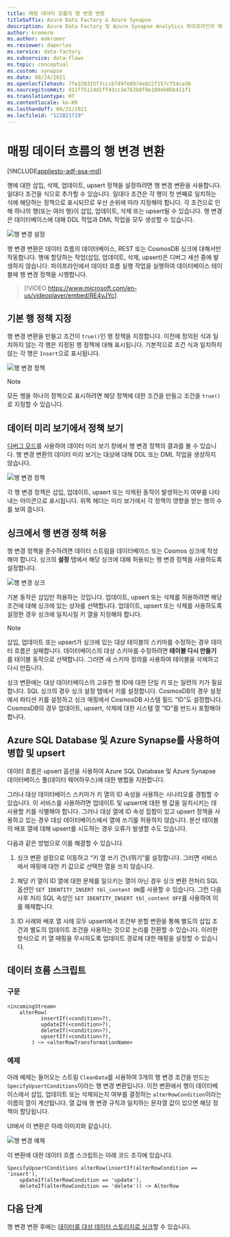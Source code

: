 ```yaml
---
title: 매핑 데이터 흐름의 행 변경 변환
titleSuffix: Azure Data Factory & Azure Synapse
description: Azure Data Factory 및 Azure Synapse Analytics 파이프라인의 매핑 데이터 흐름에서 행 변경 변환을 사용하여 데이터베이스 대상을 업데이트하는 방법입니다.
author: kromerm
ms.author: makromer
ms.reviewer: daperlov
ms.service: data-factory
ms.subservice: data-flows
ms.topic: conceptual
ms.custom: synapse
ms.date: 08/24/2021
ms.openlocfilehash: 7fe220315f7cccb749fe0974e822f157cf54ca36
ms.sourcegitcommit: d11ff5114d1ff43cc3e763b8f8e189eb0bb411f1
ms.translationtype: HT
ms.contentlocale: ko-KR
ms.lasthandoff: 08/25/2021
ms.locfileid: "122821719"
---
```

# <a name="alter-row-transformation-in-mapping-data-flow"></a>매핑 데이터 흐름의 행 변경 변환

[!INCLUDE[appliesto-adf-asa-md](includes/appliesto-adf-asa-md.md)]

행에 대한 삽입, 삭제, 업데이트, upsert 정책을 설정하려면 행 변경 변환을 사용합니다. 일대다 조건을 식으로 추가할 수 있습니다. 일대다 조건은 각 행이 첫 번째로 일치하는 식에 해당하는 정책으로 표시되므로 우선 순위에 따라 지정해야 합니다. 각 조건으로 인해 하나의 행(또는 여러 행)이 삽입, 업데이트, 삭제 또는 upsert될 수 있습니다. 행 변경은 데이터베이스에 대해 DDL 작업과 DML 작업을 모두 생성할 수 있습니다.

![행 변경 설정](media/data-flow/alter-row1.png "행 변경 설정")

행 변경 변환은 데이터 흐름의 데이터베이스, REST 또는 CosmosDB 싱크에 대해서만 작동합니다. 행에 할당하는 작업(삽입, 업데이트, 삭제, upsert)은 디버그 세션 중에 발생하지 않습니다. 파이프라인에서 데이터 흐름 실행 작업을 실행하여 데이터베이스 테이블에 행 변경 정책을 시행합니다.

> [!VIDEO https://www.microsoft.com/en-us/videoplayer/embed/RE4vJYc]

## <a name="specify-a-default-row-policy"></a>기본 행 정책 지정

행 변경 변환을 만들고 조건이 `true()`인 행 정책을 지정합니다. 이전에 정의된 식과 일치하지 않는 각 행은 지정된 행 정책에 대해 표시됩니다. 기본적으로 조건 식과 일치하지 않는 각 행은 `Insert`으로 표시됩니다.

![행 변경 정책](media/data-flow/alter-row4.png "행 변경 정책")

> [!NOTE]
> 모든 행을 하나의 정책으로 표시하려면 해당 정책에 대한 조건을 만들고 조건을 `true()`로 지정할 수 있습니다.

## <a name="view-policies-in-data-preview"></a>데이터 미리 보기에서 정책 보기

[디버그 모드](concepts-data-flow-debug-mode.md)를 사용하여 데이터 미리 보기 창에서 행 변경 정책의 결과를 볼 수 있습니다. 행 변경 변환의 데이터 미리 보기는 대상에 대해 DDL 또는 DML 작업을 생성하지 않습니다.

![행 변경 정책](media/data-flow/alter-row3.png "행 변경 정책")

각 행 변경 정책은 삽입, 업데이트, upsert 또는 삭제된 동작이 발생하는지 여부를 나타내는 아이콘으로 표시됩니다. 위쪽 헤더는 미리 보기에서 각 정책의 영향을 받는 행의 수를 보여 줍니다.

## <a name="allow-alter-row-policies-in-sink"></a>싱크에서 행 변경 정책 허용

행 변경 정책을 준수하려면 데이터 스트림을 데이터베이스 또는 Cosmos 싱크에 작성해야 합니다. 싱크의 **설정** 탭에서 해당 싱크에 대해 허용되는 행 변경 정책을 사용하도록 설정합니다.

![행 변경 싱크](media/data-flow/alter-row2.png "행 변경 싱크")

기본 동작은 삽입만 허용하는 것입니다. 업데이트, upsert 또는 삭제를 허용하려면 해당 조건에 대해 싱크에 있는 상자를 선택합니다. 업데이트, upsert 또는 삭제를 사용하도록 설정한 경우 싱크에 일치시킬 키 열을 지정해야 합니다.

> [!NOTE]
> 삽입, 업데이트 또는 upsert가 싱크에 있는 대상 테이블의 스키마를 수정하는 경우 데이터 흐름은 실패합니다. 데이터베이스의 대상 스키마를 수정하려면 **테이블 다시 만들기** 를 테이블 동작으로 선택합니다. 그러면 새 스키마 정의를 사용하여 테이블을 삭제하고 다시 만듭니다.

싱크 변환에는 대상 데이터베이스의 고유한 행 ID에 대한 단일 키 또는 일련의 키가 필요합니다. SQL 싱크의 경우 싱크 설정 탭에서 키를 설정합니다. CosmosDB의 경우 설정에서 파티션 키를 설정하고 싱크 매핑에서 CosmosDB 시스템 필드 “ID”도 설정합니다. CosmosDB의 경우 업데이트, upsert, 삭제에 대한 시스템 열 “ID”를 반드시 포함해야 합니다.

## <a name="merges-and-upserts-with-azure-sql-database-and-azure-synapse"></a>Azure SQL Database 및 Azure Synapse를 사용하여 병합 및 upsert

데이터 흐름은 upsert 옵션을 사용하여 Azure SQL Database 및 Azure Synapse 데이터베이스 풀(데이터 웨어하우스)에 대한 병합을 지원합니다.

그러나 대상 데이터베이스 스키마가 키 열의 ID 속성을 사용하는 시나리오를 경험할 수 있습니다. 이 서비스를 사용하려면 업데이트 및 upsert에 대한 행 값을 일치시키는 데 사용할 키를 식별해야 합니다. 그러나 대상 열에 ID 속성 집합이 있고 upsert 정책을 사용하고 있는 경우 대상 데이터베이스에서 열에 쓰기를 허용하지 않습니다. 분산 테이블의 배포 열에 대해 upsert를 시도하는 경우 오류가 발생할 수도 있습니다.

다음과 같은 방법으로 이를 해결할 수 있습니다.

1. 싱크 변환 설정으로 이동하고 “키 열 쓰기 건너뛰기”를 설정합니다. 그러면 서비스에서 매핑에 대한 키 값으로 선택한 열을 쓰지 않습니다.

2. 해당 키 열이 ID 열에 대한 문제를 일으키는 열이 아닌 경우 싱크 변환 전처리 SQL 옵션인 ```SET IDENTITY_INSERT tbl_content ON```를 사용할 수 있습니다. 그런 다음 사후 처리 SQL 속성인 ```SET IDENTITY_INSERT tbl_content OFF```를 사용하여 이를 해제합니다.

3. ID 사례와 배포 열 사례 모두 upsert에서 조건부 분할 변환을 통해 별도의 삽입 조건과 별도의 업데이트 조건을 사용하는 것으로 논리를 전환할 수 있습니다. 이러한 방식으로 키 열 매핑을 무시하도록 업데이트 경로에 대한 매핑을 설정할 수 있습니다.

## <a name="data-flow-script"></a>데이터 흐름 스크립트

### <a name="syntax"></a>구문

```
<incomingStream>
    alterRow(
           insertIf(<condition>?),
           updateIf(<condition>?),
           deleteIf(<condition>?),
           upsertIf(<condition>?),
        ) ~> <alterRowTransformationName>
```

### <a name="example"></a>예제

아래 예제는 들어오는 스트림 `CleanData`를 사용하여 3개의 행 변경 조건을 만드는 `SpecifyUpsertConditions`이라는 행 변경 변환입니다. 이전 변환에서 행이 데이터베이스에서 삽입, 업데이트 또는 삭제되는지 여부를 결정하는 `alterRowCondition`이라는 이름의 열이 계산됩니다. 열 값에 행 변경 규칙과 일치하는 문자열 값이 있으면 해당 정책이 할당됩니다.

UI에서 이 변환은 아래 이미지와 같습니다.

![행 변경 예제](media/data-flow/alter-row4.png "행 변경 예제")

이 변환에 대한 데이터 흐름 스크립트는 아래 코드 조각에 있습니다.

```
SpecifyUpsertConditions alterRow(insertIf(alterRowCondition == 'insert'),
    updateIf(alterRowCondition == 'update'),
    deleteIf(alterRowCondition == 'delete')) ~> AlterRow
```

## <a name="next-steps"></a>다음 단계

행 변경 변환 후에는 [데이터를 대상 데이터 스토리지로 싱크](data-flow-sink.md)할 수 있습니다.
